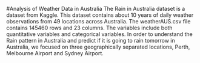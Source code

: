 #Analysis of Weather Data in Australia
The Rain in Australia dataset is a dataset from Kaggle. This dataset contains about 10 years of daily weather observations from 49 locations across Australia. The weatherAUS.csv file contains 145460 rows and 23 columns. The variables include both quantitative variables and categorical variables. In order to understand the Rain pattern in Australia and predict if it is going to rain tomorrow in Australia, we focused on three geographically separated locations, Perth, Melbourne Airport and Sydney Airport.
